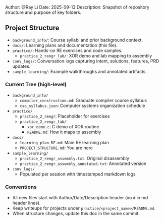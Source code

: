 Author: @Ray Li
Date: 2025-09-12
Description: Snapshot of repository structure and purpose of key folders.

## Project Structure

- `background_info/`: Course syllabi and prior background context.
- `docs/`: Learning plans and documentation (this file).
- `practice/`: Hands-on RE exercises and code samples.
  - `practice_2_rengr_lab/`: XOR demo and lab mapping to assembly
- `conv_logs/`: Conversation logs capturing intent, solutions, features, PRD updates.
- `sample_learning/`: Example walkthroughs and annotated artifacts.

### Current Tree (high-level)
- `background_info/`
  - `compiler_construction.md`: Graduate compiler course syllabus
  - `cso_syllubus.json`: Computer systems organization schedule
- `practice/`
  - `practice_2_rengr`: Placeholder for exercises
  - `practice_2_rengr_lab/`
    - `xor_demo.c`: C demo of XOR routine
    - `README.md`: How it maps to assembly
- `docs/`
  - `learning_plan_RE.md`: Main RE learning plan
  - `PROJECT_STRUCTURE.md`: You are here
- `sample_learning/`
  - `practice_2_rengr_assembly.txt`: Original disassembly
  - `practice_2_rengr_assembly_annotated.txt`: Annotated version
- `conv_logs/`
  - Populated per session with timestamped markdown logs

### Conventions
- All new files start with Author/Date/Description header (no `#` in md header lines).
- Keep writeups for projects under `practice/<project_name>/README.md`.
- When structure changes, update this doc in the same commit.
